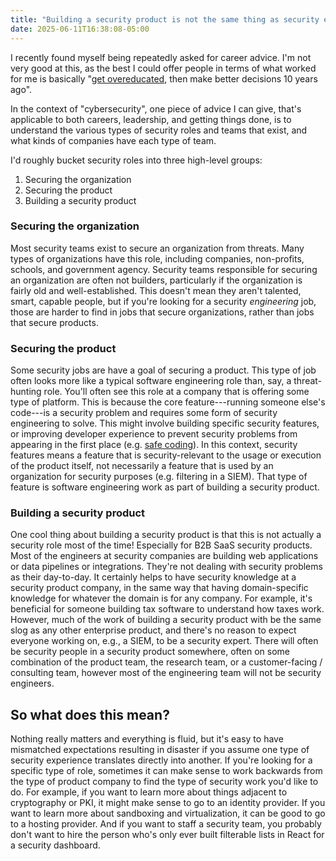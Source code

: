 ```yaml
---
title: "Building a security product is not the same thing as security engineering."
date: 2025-06-11T16:38:08-05:00
---
```


I recently found myself being repeatedly asked for career advice. I'm not very
good at this, as the best I could offer people in terms of what worked for me is
basically "[get overeducated][grad-school-reasons], then make better decisions
10 years ago".

In the context of "cybersecurity", one piece of advice I can give, that's
applicable to both careers, leadership, and getting things done, is to
understand the various types of security roles and teams that exist, and what
kinds of companies have each type of team.

I'd roughly bucket security roles into three high-level groups:
1. Securing the organization
2. Securing the product
3. Building a security product

### Securing the organization

Most security teams exist to secure an organization from threats. Many types of
organizations have this role, including companies, non-profits, schools, and
government agency. Security teams responsible for securing an organization are
often not builders, particularly if the organization is fairly old and
well-established. This doesn't mean they aren't talented, smart, capable people,
but if you're looking for a security _engineering_ job, those are harder to find
in jobs that secure organizations, rather than jobs that secure products.

### Securing the product

Some security jobs are have a goal of securing a product. This type of job often
looks more like a typical software engineering role than, say, a threat-hunting
role. You'll often see this role at a company that is offering some type of
platform. This is because the core feature---running someone else's code---is a
security problem and requires some form of security engineering to solve. This
might involve building specific security features, or improving developer
experience to prevent security problems from appearing in the first place (e.g.
[safe coding][safe-coding]). In this context, security features means a feature
that is security-relevant to the usage or execution of the product itself, not
necessarily a feature that is used by an organization for security purposes
(e.g. filtering in a SIEM). That type of feature is software engineering work as
part of building a security product.

### Building a security product

One cool thing about building a security product is that this is not actually a
security role most of the time! Especially for B2B SaaS security products. Most
of the engineers at security companies are building web applications or data
pipelines or integrations. They're not dealing with security problems as their
day-to-day. It certainly helps to have security knowledge at a security product
company, in the same way that having domain-specific knowledge for whatever the
domain is for any company. For example, it's beneficial for someone building tax
software to understand how taxes work. However, much of the work of building a
security product with be the same slog as any other enterprise product, and
there's no reason to expect everyone working on, e.g., a SIEM, to be a security
expert. There will often be security people in a security product somewhere,
often on some combination of the product team, the research team, or a
customer-facing / consulting team, however most of the engineering team will not
be security engineers.

## So what does this mean?

Nothing really matters and everything is fluid, but it's easy to have mismatched
expectations resulting in disaster if you assume one type of security experience
translates directly into another. If you're looking for a specific type of role,
sometimes it can make sense to work backwards from the type of product company
to find the type of security work you'd like to do. For example, if you want to
learn more about things adjacent to cryptography or PKI, it might make sense to
go to an identity provider. If you want to learn more about sandboxing and
virtualization, it can be good to go to a hosting provider. And if you want to
staff a security team, you probably don't want to hire the person who's only
ever built filterable lists in React for a security dashboard.

[safe-coding]: https://research.google/pubs/secure-by-design-at-google/
[grad-school-reasons]: https://dadrian.io/blog/posts/reasons-to-go-to-grad-school/

